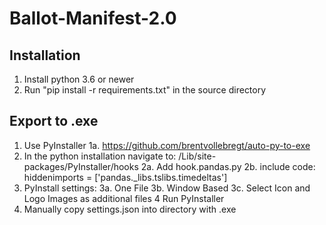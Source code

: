 # Ballot-Manifest-2.0

## Installation
1. Install python 3.6 or newer
2. Run "pip install -r requirements.txt" in the source directory

## Export to .exe
1. Use PyInstaller
1a. https://github.com/brentvollebregt/auto-py-to-exe
2. In the python installation navigate to: /Lib/site-packages/PyInstaller/hooks
2a. Add hook.pandas.py
2b. include code: hiddenimports = ['pandas._libs.tslibs.timedeltas']
3. PyInstall settings:
3a. One File
3b. Window Based
3c. Select Icon and Logo Images as additional files
4 Run PyInstaller
5. Manually copy settings.json into directory with .exe